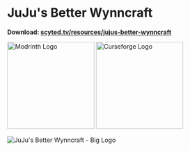 # JuJu's Better Wynncraft

**Download: [scyted.tv/resources/jujus-better-wynncraft](https://www.scyted.tv/resources/jujus-better-wynncraft/)**

[<img alt="Modrinth Logo" width="200px" src="https://cdn.scyted.tv/jujus-better-wynncraft/modrinth.jpg" />](https://modrinth.com/collection/9IenzBF9/modpacks)
[<img alt="Curseforge Logo" width="200px" src="https://cdn.scyted.tv/jujus-better-wynncraft/curseforge.jpg" />](https://www.curseforge.com/members/scytedtv/projects)

![JuJu's Better Wynncraft - Big Logo](https://github.com/ScytedTV-Studios/JuJus-Better-Wynncraft/assets/70546159/f623a73c-41b3-40a7-9c77-aca38b2da30c)
